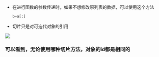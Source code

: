 * 在进行函数的参数传递时，如果不想修改原列表的数据，可以使用这个方法
   ```python
   b=a[:]
   ```
* 切片只是对可迭代对象的引用


![](https://cdn.jsdelivr.net/gh/JNchengge/image@master/1.PNG)

### 可以看到，无论使用哪种切片方法，对象的id都是相同的

